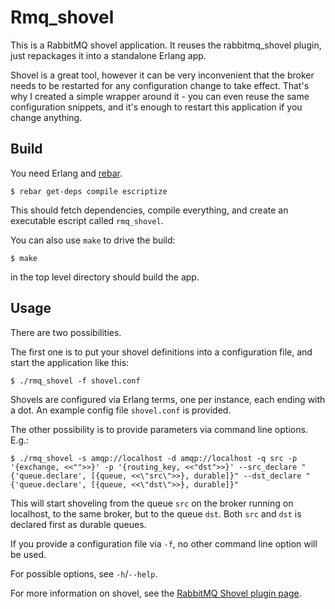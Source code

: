 Rmq_shovel
==========

This is a RabbitMQ shovel application. It reuses the rabbitmq_shovel plugin, just repackages it into a standalone Erlang app.

Shovel is a great tool, however it can be very inconvenient that the broker needs to be restarted for any configuration change to take effect. That's why I created a simple wrapper around it - you can even reuse the same configuration snippets, and it's enough to restart this application if you change anything.

Build
-----
You need Erlang and [rebar](https://github.com/basho/rebar).

    $ rebar get-deps compile escriptize

This should fetch dependencies, compile everything, and create an executable escript called `rmq_shovel`.

You can also use `make` to drive the build:

    $ make

in the top level directory should build the app.

Usage
-----
There are two possibilities.

The first one is to put your shovel definitions into a configuration file, and start the application like this:

    $ ./rmq_shovel -f shovel.conf

Shovels are configured via Erlang terms, one per instance, each ending with a dot. An example config file `shovel.conf` is provided.

The other possibility is to provide parameters via command line options. E.g.:

    $ ./rmq_shovel -s amqp://localhost -d amqp://localhost -q src -p '{exchange, <<"">>}' -p '{routing_key, <<"dst">>}' --src_declare "{'queue.declare', [{queue, <<\"src\">>}, durable]}" --dst_declare "{'queue.declare', [{queue, <<\"dst\">>}, durable]}"

This will start shoveling from the queue `src` on the broker running on localhost, to the same broker, but to the queue `dst`. Both `src` and `dst` is declared first as durable queues.

If you provide a configuration file via `-f`, no other command line option will be used.

For possible options, see `-h`/`--help`.

For more information on shovel, see the [RabbitMQ Shovel plugin page](http://www.rabbitmq.com/shovel.html).
